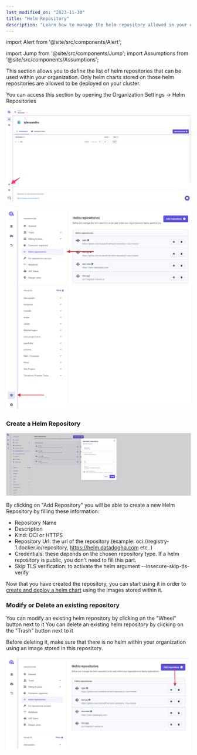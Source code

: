 ```yaml
---
last_modified_on: "2023-11-30"
title: "Helm Repository"
description: "Learn how to manage the helm repository allowed in your organization"
---
```


import Alert from '@site/src/components/Alert';

import Jump from '@site/src/components/Jump';
import Assumptions from '@site/src/components/Assumptions';

This section allows you to define the list of helm repositories that can be used within your organization. Only helm charts stored on those helm repositories are allowed to be deployed on your cluster.

You can access this section by opening the Organization Settings -> Helm Repositories

<p align="center">
  <img src="/img/configuration/organization/access_settings.png" alt="How to access your organization settings" />
</p>

<p align="center">
  <img src="/img/configuration/organization/helm_repository_1.png" alt="Helm" />
</p>

### Create a Helm Repository

<p align="center">
  <img src="/img/configuration/organization/helm_repository_creation.png" alt="Helm" />
</p>

By clicking on "Add Repository" you will be able to create a new Helm Repository by filling these information:
- Repository Name
- Description
- Kind: OCI or HTTPS
- Repository Url: the  url of the repository (example: oci://registry-1.docker.io/repository, https://helm.datadoghq.com etc..)
- Credentials: these depends on the chosen repository type. If a helm repository is public, you don't need to fill this part.
- Skip TLS verification: to activate the helm argument --insecure-skip-tls-verify

Now that you have created the repository, you can start using it in order to [create and deploy a helm chart][docs.using-qovery.configuration.helm#deploying-from-a-helm-repository] using the images stored within it.

### Modify or Delete an existing repository
You can modify an existing helm repository by clicking on the "Wheel" button next to it
You can delete an existing helm repository by clicking on the "Trash" button next to it

<Alert type="alert">

Before deleting it, make sure that there is no helm within your organization using an image stored in this repository.

</Alert>

<p align="center">
  <img src="/img/configuration/organization/helm_repository_edit.png" alt="Helm" />
</p>


[docs.using-qovery.configuration.helm#deploying-from-a-helm-repository]: /docs/using-qovery/configuration/helm/#deploying-from-a-helm-repository
